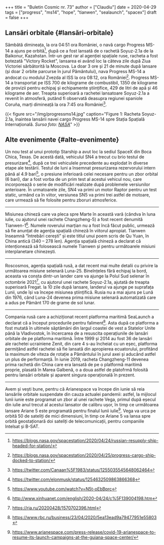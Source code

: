 +++
title = "Buletin Cosmic nr. 73"
author = ["Claudiu"]
date = 2020-04-29
tags = ["progress", "ms14", "hope", "tianwen", "sealaunch", "spacex"]
draft = false
+++

## Lansări orbitale {#lansări-orbitale}

Sâmbătă dimineața, la ora 04:51 ora României, o navă cargo Progress MS-14 a ajuns pe orbită[^fn:1], după ce a fost lansată de o rachetă Soyuz-2.1a de la Baikonur, Kazahstan. Într-un gest rar al agenției spațiale ruse, racheta a fost botezată "Victory Rocket", lansarea ei având loc la câteva zile după Ziua Victoriei sărbătorită la Moscova. La doar 3 ore și 21 de minute după lansare (și doar 2 orbite parcurse în jurul Pământului), nava Progress MS-14 a andocat cu modulul Zvezda al ISS la ora 08:12, ora României[^fn:2]. Progress MS-14 a transportat pe ISS 700 de kilograme de combustibil, 1350 de kilograme de provizii pentru echipaj și echipamente științifice, 429 de litri de apă și 46 kilograme de aer. Treapta superioară a rachetei lansatoare Soyuz-2.1a a revenit în atmosferă, putând fi observată deasupra regiunei spaniole Coruña, marți dimineață la ora 7:45 ora României[^fn:3].

{{< figure src="/img/progressms14.jpg" caption="Figure 1: Racheta Soyuz-2.1a, înaintea lansării navei cargo Progress MS-14 spre Stația Spațială Internațională. _Sursa foto: [NASA](https://twitter.com/Space%5FStation/status/1253810784439689216)_" >}}


## Alte evenimente {#alte-evenimente}

Un nou test al unui prototip Starship a avut loc la sediul SpaceX din Boca Chica, Texas. De acestă dată, vehiculul SN4 a trecut cu brio testul de presurizare[^fn:4], după ce trei vehiculele precedente au explodat în diverse etape ale testării. Testul de luni a însemnat presurizarea rezervorului intern până al 4.9 bari[^fn:5], o presiune inferioară celei necesare pentru un zbor orbital (6 bari), dar a fost vorba de un prim test al acestui vehicul nou, care incorporează o serie de modificări realizate după problemele versiunilor anterioare. În urmatoarele zile, SN4 va primi un motor Raptor pentru un test static, urmând ca în viitor, versiunea SN5 va primi trei astfel de motoare, care urmează să fie folosite pentru zboruri atmosferice.

---

Misiunea chineză care va pleca spre Marte în această vară (cândva în luna iulie, cu ajutorul unei rachete Changzheng-5) a fost recent denumită Tianwen-1[^fn:6]. Numele roverului marțian nu a fost încă făcut public, urmează să fie anunțat de agenția spațială chineză în viitorul apropiat. Tianwen înseamnă “întrebări cerești” și este titlul unui poem scris de Qu Yuan, în China antică (340 – 278 îen). Agenția spațială chineză a declarat că intenționează să folosească numele Tianwen și pentru următoarele misiuni interplanetare chinezești.

---

Roscosmos, agenția spațială rusă, a dat recent mai multe detalii cu privire la următoarea misiune selenară Luna-25. Bineînțeles fără echipaj la bord, aceasta va consta dintr-un lander care va ajunge la Polul Sud selenar în octombrie 2021[^fn:7], cu ajutorul unei rachete Soyuz-2.1a, ajutată de treapta superioară Fregat. la 10 zile după lansare, landerul va ajunge pe suprafața Lunii, unde își va începe misiunea științifică. Rusia nu a mai ajuns pe Lună din 1976, când Luna-24 devenea prima misiune selenară automatizată care a adus pe Pământ 170 de grame de sol lunar.

---

Compania rusă care a achiziționat recent platforma maritimă SeaLaunch a declarat că a început procedurile pentru faliment[^fn:8]. Asta după ce platforma a fost mutată în ultimele săptămâni din largul coastei de vest a Statelor Unite până la Vladivostok, în încercarea de a resuscita operațiunile de lansări orbitale de pe platforma maritimă. Între 1999 și 2014  au fost 36 de lansări ale rachetei ucrainiene Zenit, din care 4 s-au încheiat cu un eșec, platforma permițând astfel rachetei să fie lansată din apropierea ecuatorului, profitând la maximum de viteza de rotație a Pământului în jurul axei și aducând astfel un plus de performanță. În iunie 2019, racheta Changzheng-11 devenea prima rachetă din China care era lansată de pe o platformă maritimă proprie, plasată în Marea Galbenă, o a doua astfel de platofrmă folosită pentru lansări orbitale și aparent singura operațională în prezent.

---

Avem și vești bune, pentru că Arianespace va începe din iunie să reia lansările orbitale suspendate din cauza actualei pandemii: astfel, la mijlocul lunii iunie este programat un zbor al unei rachete Vega, primul după eșecul din iulie anul trecut al acestui lansator de calibru ușor, în timp ce următoarea lansare Ariane 5 este programată pentru finalul lunii iulie[^fn:9]. Vega va urca pe orbită 50 de sateliți de mici dimensiuni, în timp ce Ariane 5 va lansa spre orbită geostaționară doi sateliți de telecomunicații, pentru companiile Intelsat și B-SAT.

[^fn:1]: <https://blogs.nasa.gov/spacestation/2020/04/24/russian-resupply-ship-headed-for-station/>
[^fn:2]: <https://blogs.nasa.gov/spacestation/2020/04/25/progress-cargo-ship-docked-to-station/>
[^fn:3]: <https://twitter.com/Canaan%5F1983/status/1255035545648062464>
[^fn:4]: <https://twitter.com/elonmusk/status/1254632509863866368>
[^fn:5]: <https://www.youtube.com/watch?v=N5t-oEbBprc>
[^fn:6]: <http://www.xinhuanet.com/english/2020-04/24/c%5F139004198.htm>
[^fn:7]: <https://ria.ru/20200428/1570702396.html>
[^fn:8]: <https://www.rbc.ru/business/23/04/2020/5ea13ead9a79477951e55803>
[^fn:9]: <https://www.arianespace.com/press-release/covid-19-arianespace-to-resume-its-launch-campaigns-at-the-guiana-space-center/>